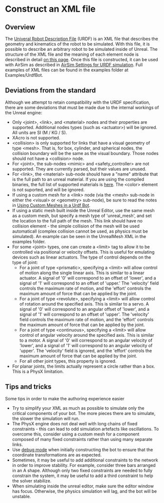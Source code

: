 # Construct an XML file

## Overview
The [Univeral Robot Description File](http://wiki.ros.org/urdf) (URDF) is an XML file that describes the geometry and kinematics of the robot to be simulated. With this file, it is possible to describe an arbitrary robot to be simulated inside of Unreal. The structure of the XML file and the meaning of each element node is described in detail [on this page](http://wiki.ros.org/urdf/XML). Once this file is constructed, it can be used with AirSim as described in [AirSim Settings for URDF simulation](UrdfSettings.md). Full examples of XML files can be found in the examples folder at Examples/UrdfBot. 

## Deviations from the standard
Although we attempt to retain compatibility with the URDF specification, there are some deviations that must be made due to the internal workings of the Unreal engine:

* Only &lt;joint>, &lt;link>, and &lt;material> nodes and their properties are supported. Additional nodes types (such as &lt;actuator>) will be ignored. All units are SI (M / KG / S).
* XAcro is not supported.
* &lt;collision> is only supported for links that have a visual geometry of type &lt;mesh>. That is, for box, cylinder, and spherical nodes, the collision boundary will be the same as the visual boundary. Those nodes should not have a &lt;collision> node.
* For &lt;joint>, the sub-nodes &lt;mimic> and &lt;safety_controller> are not supported. They are currently parsed, but their values are unused.
* For &lt;link>, the &lt;material> sub-node should have a "name" attribute that is the full path to an unreal material. If you are using the compiled binaries, the full list of supported materials is [here](). The &lt;color> element is not suported, and will be ignored.
* If using a custom mesh for a &lt;link> node (via the &lt;mesh> sub-node in either the &lt;visual> or &lt;geometry> sub-node), be sure to read the notes in [Using Custom Meshes in a Urdf Bot](CustomMesh.md).
* If using a static mesh built inside the Unreal Editor, use the same mesh as a custom mesh, but specify a mesh type of 'unreal_mesh', and set the location to the full path of the mesh. This link should have no collision element - the simple collision of the mesh will be used automaticall (complex collision cannot be used, as physics must be simulated). An example can be seen in the UnrealMesh XML in the examples folder.
* For some &lt;joint> types, one can create a &lt;limit> tag to allow it to be controlled via positional or velocity offsets. This is useful for emulating devices such as linear actuators. The type of control depends on the type of joint:
    * For a joint of type &lt;prismatic>, specifying a &lt;limit> will allow control of motion along the single linear axis. This is similar to a linear actuator. A signal of '0' will correspond to an offset of 'lower', and a signal of '1' will correspond to an offset of 'upper.' The 'velocity' field controls the maximum rate of motion, and the 'effort' controls the maximum amount of force that can be applied by the joint.
    * For a joint of type &lt;revolute>, specifying a &lt;limit> will allow control of rotation around the specified axis. This is similar to a servo. A signal of '0' will correspond to an angular offset of 'lower', and a signal of '1' will correspond to an offset of 'upper'. The 'velocity' field controls the maximum rate of motion, and the 'effort' controls the maximum amount of force that can be applied by the joint.
    * For a joint of type &lt;continuous>, specifying a &lt;limit> will allow control of angular velocity around the specified axis. This is similar to a motor. A signal of '0' will correspond to an angular velocity of 'lower', and a signal of '1' will correspond to an angular velocity of 'upper'. The 'velocity' field is ignored, and the 'effort' controls the maximum amount of force that can be applied by the joint.
    * For all other joint types, this property is ignored.
* For planar joints, the limits actually represent a circle rather than a box. This is a PhysX limitation.
    
## Tips and tricks
Some tips in order to make the authoring experience easier
* Try to simplify your XML as much as possible to simulate only the critical components of your bot. The more pieces there are to simulate, the slower the simulation will run. 
* The PhysX engine does not deal well with long chains of fixed constraints - this can lead to odd simulation artefacts like oscillations. To overcome this, consider using a custom mesh for a component composed of many fixed constraints rather than using many separate links.
* Use [debug mode](UrdfDebugMode.md) when initially constructing the bot to ensure that the coordinate transformations are as expected.
* Sometimes, it may be useful to add additional constraints to the network in order to improve stability. For example, consider three bars arranged in an A shape. Although only two fixed constraints are needed to fully constrain the system, it may be useful to add a third constraint to help the solver stabilize. 
* When simulating inside the unreal editor, make sure the editor window has focus. Otherwise, the physics simulation will lag, and the bot will be unstable.